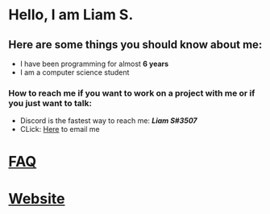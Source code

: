 # Hello, I am **Liam S.**
## Here are some things you should know about me:
 - I have been programming for almost **6 years**
 - I am a computer science student
### How to reach me if you want to work on a project with me or if you just want to talk:
 - Discord is the fastest way to reach me: _**Liam S#3507**_
 - CLick: [Here](mailto:contact@liamsc.net) to email me


# [FAQ](https://github.com/Liam-s-c/Liam-s-c/blob/main/Faq.md)
# [Website](https://liamsc.net/)
